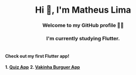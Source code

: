 <h1 align="center">Hi 👋, I'm Matheus Lima</h1>
<h3 align="center">Welcome to my GitHub profile 👨‍💻</h3>

<h3 align="center">I'm currently studying <strong>Flutter</strong>.</h3>

#

#### Check out my first Flutter app!

**1. [Quiz App](https://github.com/matheusmslima/flutter-quiz-app)**
**2. [Vakinha Burguer App](https://github.com/matheusmslima/vakinha_burguer_mobile)**
